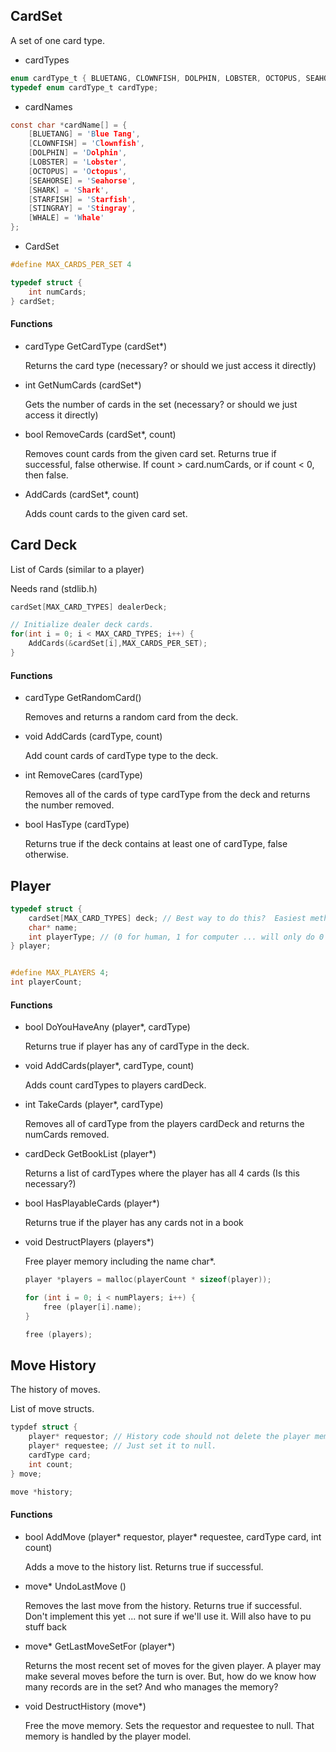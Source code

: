 ## CardSet

A set of one card type.

* cardTypes

````c
enum cardType_t { BLUETANG, CLOWNFISH, DOLPHIN, LOBSTER, OCTOPUS, SEAHORSE, SHARK, STARFISH, STINGRAY, WHALE, MAX_CARD_TYPES }
typedef enum cardType_t cardType;
````

* cardNames

````c
const char *cardName[] = {
	[BLUETANG] = 'Blue Tang',
	[CLOWNFISH] = 'Clownfish',
	[DOLPHIN] = 'Dolphin',
	[LOBSTER] = 'Lobster',
	[OCTOPUS] = 'Octopus',
	[SEAHORSE] = 'Seahorse',
	[SHARK] = 'Shark',
	[STARFISH] = 'Starfish',
	[STINGRAY] = 'Stingray',
	[WHALE] = 'Whale'
};
````

* CardSet

````c
#define MAX_CARDS_PER_SET 4

typedef struct {
	int numCards;
} cardSet;
````

#### Functions

* cardType GetCardType (cardSet*)

	Returns the card type (necessary? or should we just access it directly)

* int GetNumCards (cardSet*)

	Gets the number of cards in the set (necessary? or should we just access it directly)

* bool RemoveCards (cardSet*, count)

	Removes count cards from the given card set.  Returns true if successful, false otherwise.
	If count > card.numCards, or if count < 0, then false.

* AddCards (cardSet*, count)

	Adds count cards to the given card set.

## Card Deck

List of Cards (similar to a player)

Needs rand (stdlib.h)

````c
cardSet[MAX_CARD_TYPES] dealerDeck;

// Initialize dealer deck cards.
for(int i = 0; i < MAX_CARD_TYPES; i++) {
	AddCards(&cardSet[i],MAX_CARDS_PER_SET);
}
````

#### Functions

* cardType GetRandomCard()

	Removes and returns a random card from the deck.

* void AddCards (cardType, count)

	Add count cards of cardType type to the deck.

* int RemoveCares (cardType)

	Removes all of the cards of type cardType from the deck and
	returns the number removed.

* bool HasType (cardType)

	Returns true if the deck contains at least one of cardType, false otherwise.

## Player

````c
typedef struct {
	cardSet[MAX_CARD_TYPES] deck; // Best way to do this?  Easiest method: cardSet[MAX_CARD_TYPES] deck;
	char* name;
	int playerType; // (0 for human, 1 for computer ... will only do 0's for now)	
} player;


#define MAX_PLAYERS 4;
int playerCount;
````

#### Functions

* bool DoYouHaveAny (player*, cardType)

	Returns true if player has any of cardType in the deck.

* void AddCards(player*, cardType, count)

	Adds count cardTypes to players cardDeck.

* int TakeCards (player*, cardType)

	Removes all of cardType from the players cardDeck and returns the numCards removed.

* cardDeck GetBookList (player*)

	Returns a list of cardTypes where the player has all 4 cards  (Is this necessary?)

* bool HasPlayableCards (player*)

	Returns true if the player has any cards not in a book

* void DestructPlayers (players*)
	
	Free player memory including the name char*.
	
	````c
	player *players = malloc(playerCount * sizeof(player));

	for (int i = 0; i < numPlayers; i++) {
		free (player[i].name);
	}

	free (players);
	````

## Move History

The history of moves.

List of move structs.

````c
typdef struct {
	player* requestor; // History code should not delete the player memory ... player model will take care of that.
	player* requestee; // Just set it to null.
	cardType card;
	int count;
} move;

move *history;
````

#### Functions

* bool AddMove (player* requestor, player* requestee, cardType card, int count)

	Adds a move to the history list.  Returns true if successful.

* move* UndoLastMove ()

	Removes the last move from the history.  Returns true if successful.
	Don't implement this yet ... not sure if we'll use it.
	Will also have to pu stuff back 

* move* GetLastMoveSetFor (player*)

	Returns the most recent set of moves for the given player.
	A player may make several moves before the turn is over.
	But, how do we know how many records are in the set?
	And who manages the memory?

* void DestructHistory (move*)

	Free the move memory.
	Sets the requestor and requestee to null.  That memory is handled by the player model.